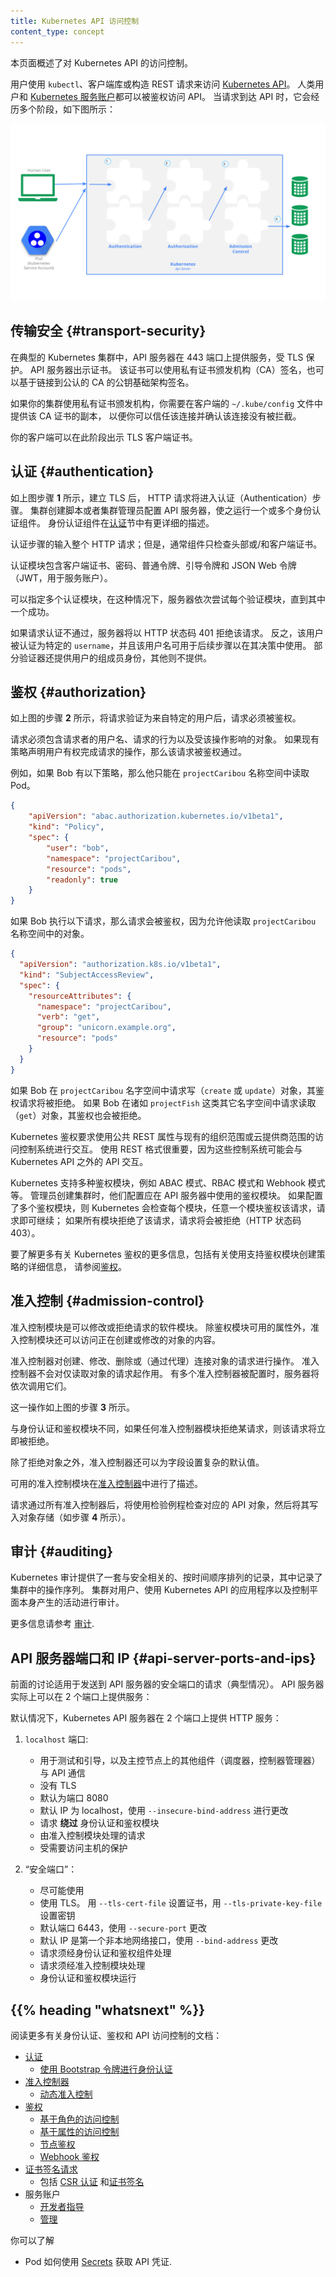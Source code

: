 ```yaml
---
title: Kubernetes API 访问控制
content_type: concept
---
```

<!--
---
reviewers:
- erictune
- lavalamp
title: Controlling Access to the Kubernetes API
content_type: concept
---
-->

<!-- overview -->

<!--
This page provides an overview of controlling access to the Kubernetes API.
-->
本页面概述了对 Kubernetes API 的访问控制。

<!-- body -->
<!--
Users access the [Kubernetes API](/docs/concepts/overview/kubernetes-api/) using `kubectl`,
client libraries, or by making REST requests.  Both human users and
[Kubernetes service accounts](/docs/tasks/configure-pod-container/configure-service-account/) can be
authorized for API access.
When a request reaches the API, it goes through several stages, illustrated in the
following diagram:
-->
用户使用 `kubectl`、客户端库或构造 REST 请求来访问 [Kubernetes API](/zh-cn/docs/concepts/overview/kubernetes-api/)。
人类用户和 [Kubernetes 服务账户](/zh-cn/docs/tasks/configure-pod-container/configure-service-account/)都可以被鉴权访问 API。
当请求到达 API 时，它会经历多个阶段，如下图所示：

![Kubernetes API 请求处理步骤示意图](/images/docs/admin/access-control-overview.svg)

<!-- ## Transport security -->
## 传输安全 {#transport-security}

<!--
In a typical Kubernetes cluster, the API serves on port 443, protected by TLS.
The API server presents a certificate. This certificate may be signed using
a private certificate authority (CA), or based on a public key infrastructure linked
to a generally recognized CA.
-->
在典型的 Kubernetes 集群中，API 服务器在 443 端口上提供服务，受 TLS 保护。
API 服务器出示证书。
该证书可以使用私有证书颁发机构（CA）签名，也可以基于链接到公认的 CA 的公钥基础架构签名。

<!--
If your cluster uses a private certificate authority, you need a copy of that CA
certificate configured into your `~/.kube/config` on the client, so that you can
trust the connection and be confident it was not intercepted.

Your client can present a TLS client certificate at this stage.
-->
如果你的集群使用私有证书颁发机构，你需要在客户端的 `~/.kube/config` 文件中提供该 CA 证书的副本，
以便你可以信任该连接并确认该连接没有被拦截。

你的客户端可以在此阶段出示 TLS 客户端证书。

<!-- ## Authentication -->
## 认证 {#authentication}

<!--
Once TLS is established, the HTTP request moves to the Authentication step.
This is shown as step **1** in the diagram.
The cluster creation script or cluster admin configures the API server to run
one or more Authenticator modules.
Authenticators are described in more detail in
[Authentication](/docs/reference/access-authn-authz/authentication/).
-->
如上图步骤 **1** 所示，建立 TLS 后， HTTP 请求将进入认证（Authentication）步骤。
集群创建脚本或者集群管理员配置 API 服务器，使之运行一个或多个身份认证组件。
身份认证组件在[认证](/zh-cn/docs/reference/access-authn-authz/authentication/)节中有更详细的描述。

<!--
The input to the authentication step is the entire HTTP request; however, it typically
examines the headers and/or client certificate.

Authentication modules include client certificates, password, and plain tokens,
bootstrap tokens, and JSON Web Tokens (used for service accounts).

Multiple authentication modules can be specified, in which case each one is tried in sequence,
until one of them succeeds.
-->
认证步骤的输入整个 HTTP 请求；但是，通常组件只检查头部或/和客户端证书。

认证模块包含客户端证书、密码、普通令牌、引导令牌和 JSON Web 令牌（JWT，用于服务账户）。

可以指定多个认证模块，在这种情况下，服务器依次尝试每个验证模块，直到其中一个成功。

<!--
If the request cannot be authenticated, it is rejected with HTTP status code 401.
Otherwise, the user is authenticated as a specific `username`, and the user name
is available to subsequent steps to use in their decisions.  Some authenticators
also provide the group memberships of the user, while other authenticators
do not.

While Kubernetes uses usernames for access control decisions and in request logging,
it does not have a `User` object nor does it store usernames or other information about
users in its API.
-->
如果请求认证不通过，服务器将以 HTTP 状态码 401 拒绝该请求。
反之，该用户被认证为特定的 `username`，并且该用户名可用于后续步骤以在其决策中使用。
部分验证器还提供用户的组成员身份，其他则不提供。

<!-- ## Authorization -->
## 鉴权 {#authorization}

<!--
After the request is authenticated as coming from a specific user, the request must be authorized. This is shown as step **2** in the diagram.

A request must include the username of the requester, the requested action, and the object affected by the action. The request is authorized if an existing policy declares that the user has permissions to complete the requested action.

For example, if Bob has the policy below, then he can read pods only in the namespace `projectCaribou`:
-->
如上图的步骤 **2** 所示，将请求验证为来自特定的用户后，请求必须被鉴权。

请求必须包含请求者的用户名、请求的行为以及受该操作影响的对象。
如果现有策略声明用户有权完成请求的操作，那么该请求被鉴权通过。

例如，如果 Bob 有以下策略，那么他只能在 `projectCaribou` 名称空间中读取 Pod。

```json
{
    "apiVersion": "abac.authorization.kubernetes.io/v1beta1",
    "kind": "Policy",
    "spec": {
        "user": "bob",
        "namespace": "projectCaribou",
        "resource": "pods",
        "readonly": true
    }
}
```
<!--
If Bob makes the following request, the request is authorized because he is allowed to read objects in the `projectCaribou` namespace:
-->
如果 Bob 执行以下请求，那么请求会被鉴权，因为允许他读取 `projectCaribou` 名称空间中的对象。

```json
{
  "apiVersion": "authorization.k8s.io/v1beta1",
  "kind": "SubjectAccessReview",
  "spec": {
    "resourceAttributes": {
      "namespace": "projectCaribou",
      "verb": "get",
      "group": "unicorn.example.org",
      "resource": "pods"
    }
  }
}
```
<!--
If Bob makes a request to write (`create` or `update`) to the objects in the `projectCaribou` namespace, his authorization is denied.
If Bob makes a request to read (`get`) objects in a different namespace such as `projectFish`, then his authorization is denied.

Kubernetes authorization requires that you use common REST attributes to interact with existing organization-wide or cloud-provider-wide access control systems.
It is important to use REST formatting because these control systems might interact with other APIs besides the Kubernetes API.
-->
如果 Bob 在 `projectCaribou` 名字空间中请求写（`create` 或 `update`）对象，其鉴权请求将被拒绝。
如果 Bob 在诸如 `projectFish` 这类其它名字空间中请求读取（`get`）对象，其鉴权也会被拒绝。

Kubernetes 鉴权要求使用公共 REST 属性与现有的组织范围或云提供商范围的访问控制系统进行交互。
使用 REST 格式很重要，因为这些控制系统可能会与 Kubernetes API 之外的 API 交互。

<!--
Kubernetes supports multiple authorization modules, such as ABAC mode, RBAC Mode, and Webhook mode.
When an administrator creates a cluster, they configure the authorization modules that should be used in the API server.
If more than one authorization modules are configured, Kubernetes checks each module,
and if any module authorizes the request, then the request can proceed.
If all of the modules deny the request, then the request is denied (HTTP status code 403).

To learn more about Kubernetes authorization, including details about creating policies using the supported authorization modules,
see [Authorization](/docs/reference/access-authn-authz/authorization/).
-->
Kubernetes 支持多种鉴权模块，例如 ABAC 模式、RBAC 模式和 Webhook 模式等。
管理员创建集群时，他们配置应在 API 服务器中使用的鉴权模块。
如果配置了多个鉴权模块，则 Kubernetes 会检查每个模块，任意一个模块鉴权该请求，请求即可继续；
如果所有模块拒绝了该请求，请求将会被拒绝（HTTP 状态码 403）。

要了解更多有关 Kubernetes 鉴权的更多信息，包括有关使用支持鉴权模块创建策略的详细信息，
请参阅[鉴权](/zh-cn/docs/reference/access-authn-authz/authorization/)。

<!-- ## Admission control -->
## 准入控制 {#admission-control}

<!--
Admission Control modules are software modules that can modify or reject requests.
In addition to the attributes available to Authorization modules, Admission
Control modules can access the contents of the object that is being created or modified.

Admission controllers act on requests that create, modify, delete, or connect to (proxy) an object.
Admission controllers do not act on requests that merely read objects.
When multiple admission controllers are configured, they are called in order.
-->
准入控制模块是可以修改或拒绝请求的软件模块。
除鉴权模块可用的属性外，准入控制模块还可以访问正在创建或修改的对象的内容。

准入控制器对创建、修改、删除或（通过代理）连接对象的请求进行操作。
准入控制器不会对仅读取对象的请求起作用。
有多个准入控制器被配置时，服务器将依次调用它们。

<!--
This is shown as step **3** in the diagram.

Unlike Authentication and Authorization modules, if any admission controller module
rejects, then the request is immediately rejected.

In addition to rejecting objects, admission controllers can also set complex defaults for
fields.

The available Admission Control modules are described in [Admission Controllers](/docs/reference/access-authn-authz/admission-controllers/).

Once a request passes all admission controllers, it is validated using the validation routines
for the corresponding API object, and then written to the object store (shown as step **4**).
-->
这一操作如上图的步骤 **3** 所示。

与身份认证和鉴权模块不同，如果任何准入控制器模块拒绝某请求，则该请求将立即被拒绝。

除了拒绝对象之外，准入控制器还可以为字段设置复杂的默认值。

可用的准入控制模块在[准入控制器](/zh-cn/docs/reference/access-authn-authz/admission-controllers/)中进行了描述。

请求通过所有准入控制器后，将使用检验例程检查对应的 API 对象，然后将其写入对象存储（如步骤 **4** 所示）。

<!--
## Auditing

Kubernetes auditing provides a security-relevant, chronological set of records documenting the sequence of actions in a cluster.
The cluster audits the activities generated by users, by applications that use the Kubernetes API, and by the control plane itself.

For more information, see [Auditing](/docs/tasks/debug-application-cluster/audit/).
-->

## 审计 {#auditing}

Kubernetes 审计提供了一套与安全相关的、按时间顺序排列的记录，其中记录了集群中的操作序列。
集群对用户、使用 Kubernetes API 的应用程序以及控制平面本身产生的活动进行审计。

更多信息请参考 [审计](/zh-cn/docs/tasks/debug-application-cluster/audit/).

<!-- ## API server ports and IPs -->
## API 服务器端口和 IP {#api-server-ports-and-ips}

<!--
The previous discussion applies to requests sent to the secure port of the API server
(the typical case).  The API server can actually serve on 2 ports:

By default, the Kubernetes API server serves HTTP on 2 ports:
-->
前面的讨论适用于发送到 API 服务器的安全端口的请求（典型情况）。 API 服务器实际上可以在 2 个端口上提供服务：

默认情况下，Kubernetes API 服务器在 2 个端口上提供 HTTP 服务：

<!--
  1. `localhost` port:

      - is intended for testing and bootstrap, and for other components of the master node
        (scheduler, controller-manager) to talk to the API
      - no TLS
      - default is port 8080
      - default IP is localhost, change with `--insecure-bind-address` flag.
      - request **bypasses** authentication and authorization modules.
      - request handled by admission control module(s).
      - protected by need to have host access

  2. “Secure port”:

      - use whenever possible
      - uses TLS.  Set cert with `--tls-cert-file` and key with `--tls-private-key-file` flag.
      - default is port 6443, change with `--secure-port` flag.
      - default IP is first non-localhost network interface, change with `--bind-address` flag.
      - request handled by authentication and authorization modules.
      - request handled by admission control module(s).
      - authentication and authorization modules run.
 -->
  1. `localhost` 端口:

      - 用于测试和引导，以及主控节点上的其他组件（调度器，控制器管理器）与 API 通信
      - 没有 TLS
      - 默认为端口 8080
      - 默认 IP 为 localhost，使用 `--insecure-bind-address` 进行更改
      - 请求 **绕过** 身份认证和鉴权模块
      - 由准入控制模块处理的请求
      - 受需要访问主机的保护

  2. “安全端口”：

      - 尽可能使用
      - 使用 TLS。 用 `--tls-cert-file` 设置证书，用 `--tls-private-key-file` 设置密钥
      - 默认端口 6443，使用 `--secure-port` 更改
      - 默认 IP 是第一个非本地网络接口，使用 `--bind-address` 更改
      - 请求须经身份认证和鉴权组件处理
      - 请求须经准入控制模块处理
      - 身份认证和鉴权模块运行


## {{% heading "whatsnext" %}}

<!--
Read more documentation on authentication, authorization and API access control:

- [Authenticating](/docs/reference/access-authn-authz/authentication/)
   - [Authenticating with Bootstrap Tokens](/docs/reference/access-authn-authz/bootstrap-tokens/)
- [Admission Controllers](/docs/reference/access-authn-authz/admission-controllers/)
   - [Dynamic Admission Control](/docs/reference/access-authn-authz/extensible-admission-controllers/)
- [Authorization](/docs/reference/access-authn-authz/authorization/)
   - [Role Based Access Control](/docs/reference/access-authn-authz/rbac/)
   - [Attribute Based Access Control](/docs/reference/access-authn-authz/abac/)
   - [Node Authorization](/docs/reference/access-authn-authz/node/)
   - [Webhook Authorization](/docs/reference/access-authn-authz/webhook/)
- [Certificate Signing Requests](/docs/reference/access-authn-authz/certificate-signing-requests/)
   - including [CSR approval](/docs/reference/access-authn-authz/certificate-signing-requests/#approval-rejection)
     and [certificate signing](/docs/reference/access-authn-authz/certificate-signing-requests/#signing)
- Service accounts
  - [Developer guide](/docs/tasks/configure-pod-container/configure-service-account/)
  - [Administration](/docs/reference/access-authn-authz/service-accounts-admin/)

You can learn about:
- how Pods can use
  [Secrets](/docs/concepts/configuration/secret/#service-accounts-automatically-create-and-attach-secrets-with-api-credentials)
  to obtain API credentials.
-->
阅读更多有关身份认证、鉴权和 API 访问控制的文档：

- [认证](/zh-cn/docs/reference/access-authn-authz/authentication/)
   - [使用 Bootstrap 令牌进行身份认证](/zh-cn/docs/reference/access-authn-authz/bootstrap-tokens/)
- [准入控制器](/zh-cn/docs/reference/access-authn-authz/admission-controllers/)
   - [动态准入控制](/zh-cn/docs/reference/access-authn-authz/extensible-admission-controllers/)
- [鉴权](/zh-cn/docs/reference/access-authn-authz/authorization/)
   - [基于角色的访问控制](/zh-cn/docs/reference/access-authn-authz/rbac/)
   - [基于属性的访问控制](/zh-cn/docs/reference/access-authn-authz/abac/)
   - [节点鉴权](/zh-cn/docs/reference/access-authn-authz/node/)
   - [Webhook 鉴权](/zh-cn/docs/reference/access-authn-authz/webhook/)
- [证书签名请求](/zh-cn/docs/reference/access-authn-authz/certificate-signing-requests/)
   - 包括 [CSR 认证](/zh-cn/docs/reference/access-authn-authz/certificate-signing-requests/#approval-rejection)
     和[证书签名](/zh-cn/docs/reference/access-authn-authz/certificate-signing-requests/#signing)
- 服务账户
  - [开发者指导](/zh-cn/docs/tasks/configure-pod-container/configure-service-account/)
  - [管理](/zh-cn/docs/reference/access-authn-authz/service-accounts-admin/)

你可以了解
- Pod 如何使用
  [Secrets](/zh-cn/docs/concepts/configuration/secret/#service-accounts-automatically-create-and-attach-secrets-with-api-credentials)
  获取 API 凭证.
